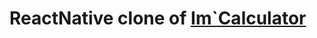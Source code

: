 # ReactNative clone of [Im`Calculator](https://play.google.com/store/apps/details?id=com.ivakhnenko.icalculator)